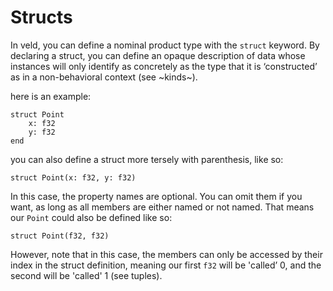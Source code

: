 # Structs

In veld, you can define a nominal product type with the `struct` keyword. By declaring a struct, you can define an opaque description of data whose instances will only identify as  concretely as the type that it is ‘constructed’ as in a non-behavioral context (see ~kinds~).

here is an example:
```veld
struct Point
    x: f32
    y: f32
end
```

you can also define a struct more tersely with parenthesis, like so:
``` veld
struct Point(x: f32, y: f32)
```

In this case, the property names are optional. You can omit them if you want, as long as all members are either named or not named. That means our `Point` could also be defined like so:
```veld
struct Point(f32, f32)
```
However, note that in this case, the members can only be accessed by their index in the struct definition, meaning our first `f32` will be 'called’ 0, and the second will be 'called' 1 (see tuples).
